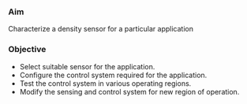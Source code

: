 ### Aim 
Characterize a density sensor for a particular application

### Objective
- Select suitable sensor for the application.
- Configure the control system required for the application.
- Test the control system in various operating regions.
- Modify the sensing and control system for new region of operation.


